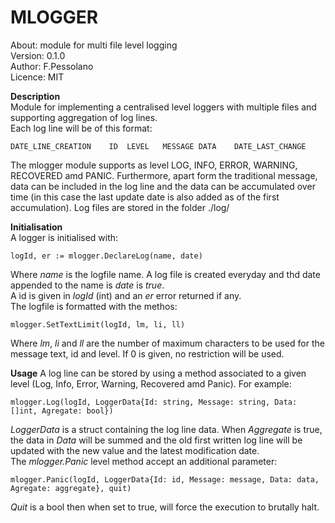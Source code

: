 # MLOGGER  
About:      module for multi file level logging  
Version:    0.1.0  
Author:     F.Pessolano  
Licence:    MIT  

**Description**  
Module for implementing a centralised level loggers with multiple files and supporting aggregation of log lines.  
Each log line will be of this format:  

    DATE_LINE_CREATION    ID  LEVEL   MESSAGE DATA    DATE_LAST_CHANGE

The mlogger module supports as level LOG, INFO, ERROR, WARNING, RECOVERED amd PANIC. Furthermore, apart form the traditional message, data can be included in the log line
and the data can be accumulated over time (in this case the last update date is also added as of the first accumulation). 
Log files are stored in the folder ./log/   

**Initialisation**  
A logger is initialised with:

    logId, er := mlogger.DeclareLog(name, date) 

Where _name_ is the logfile name. A log file is created everyday and thd date appended to the name is _date_ is _true_.  
A id is given in _logId_ (int) and an _er_ error returned if any.  
The logfile is formatted with the methos:  

    mlogger.SetTextLimit(logId, lm, li, ll)
    
Where _lm_, _li_ and _ll_ are the number of maximum characters to be used for the message text, id and level. If 0 is given, no restriction will be used.

**Usage**
A log line can be stored by using a method associated to a given level (Log, Info, Error, Warning, Recovered amd Panic). For example:  

    mlogger.Log(logId, LoggerData{Id: string, Message: string, Data: []int, Agregate: bool})  
    
_LoggerData_ is a struct containing the log line data.
When _Aggregate_ is true, the data in _Data_ will be summed and the old first written log line will be updated with the new value and the latest modification date.  
The _mlogger.Panic_ level method accept an additional parameter:

    mlogger.Panic(logId, LoggerData{Id: id, Message: message, Data: data, Agregate: aggregate}, quit)  

_Quit_ is a bool then when set to true, will force the execution to brutally halt.



